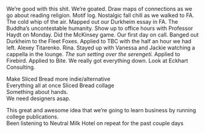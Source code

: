 We’re good with this shit. We’re goated. Draw maps of connections as we go about reading religion. Motif log. Nostalgic fall chill as we walked to FA. The cold whip of the air. Mapped out our Durkheim essay in FA. The Buddha’s uncontestable humanity. Show up to office hours with Professor Haydt on Monday. Did the McKinsey game. Our first day on call. Banged out Durkheim to the Fleet Foxes. Applied to TBC with the half an hour we had left. Alexey Titarenko. Rina. Stayed up with Vanessa and Jackie watching a cappella in the lounge. *The sun setting over the serengeti.* Applied to Firebird. Applied to Bite. We really got everything down. Look at Eckhart Consulting. 

Make Sliced Bread more indie/alternative  
Everything all at once Sliced Bread collage  
Something about hands.   
We need designers asap. 

This great and awesome idea that we’re going to learn business by running college publications.  
Been listening to Neutral Milk Hotel on repeat for the past couple days